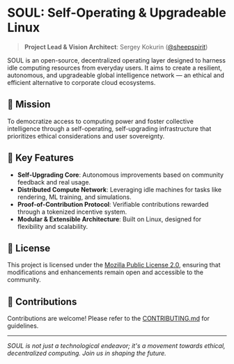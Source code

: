 # SOUL: Self-Operating & Upgradeable Linux

> **Project Lead & Vision Architect**: Sergey Kokurin ([@sheepspirit](https://github.com/sheepspirit))

SOUL is an open-source, decentralized operating layer designed to harness idle computing resources from everyday users. It aims to create a resilient, autonomous, and upgradeable global intelligence network — an ethical and efficient alternative to corporate cloud ecosystems.

## 🧭 Mission

To democratize access to computing power and foster collective intelligence through a self-operating, self-upgrading infrastructure that prioritizes ethical considerations and user sovereignty.

## 🌟 Key Features

- **Self-Upgrading Core**: Autonomous improvements based on community feedback and real usage.
- **Distributed Compute Network**: Leveraging idle machines for tasks like rendering, ML training, and simulations.
- **Proof-of-Contribution Protocol**: Verifiable contributions rewarded through a tokenized incentive system.
- **Modular & Extensible Architecture**: Built on Linux, designed for flexibility and scalability.

## 📜 License

This project is licensed under the [Mozilla Public License 2.0](LICENSE), ensuring that modifications and enhancements remain open and accessible to the community.

## 🤝 Contributions

Contributions are welcome! Please refer to the [CONTRIBUTING.md](CONTRIBUTING.md) for guidelines.

---

*SOUL is not just a technological endeavor; it's a movement towards ethical, decentralized computing. Join us in shaping the future.*

